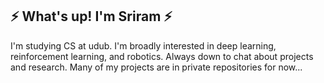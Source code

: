 ## ⚡ What's up! I'm Sriram ⚡

I'm studying CS at udub. I'm broadly interested in deep learning, reinforcement learning, and robotics.
Always down to chat about projects and research. Many of my projects are in private repositories for now... 
<!--
**sriramk117/sriramk117** is a ✨ _special_ ✨ repository because its `README.md` (this file) appears on your GitHub profile.

Here are some ideas to get you started:

- 🔭 I’m currently working on ...
- 🌱 I’m currently learning ...
- 👯 I’m looking to collaborate on ...
- 🤔 I’m looking for help with ...
- 💬 Ask me about ...
- 📫 How to reach me: ...
- 😄 Pronouns: ...
- ⚡ Fun fact: ...
-->
